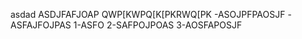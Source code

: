 asdad
ASDJFAFJOAP
QWP[KWPQ[K[PKRWQ[PK
-ASOJPFPAOSJF
-ASFAJFOJPAS
  1-ASFO
  2-SAFPOJPOAS
  3-AOSFAPOSJF
